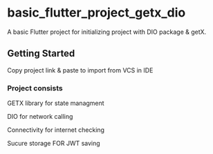 # basic_flutter_project_getx_dio

A basic Flutter project for initializing project with DIO package & getX.

## Getting Started

Copy project link & paste to import from VCS in IDE

### Project consists

GETX library for state managment

DIO for network calling

Connectivity for internet checking

Sucure storage FOR JWT saving
